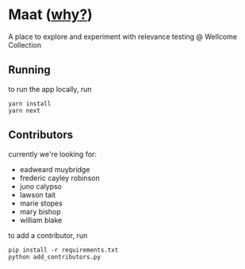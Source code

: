 # Maat ([why?](https://en.wikipedia.org/wiki/Maat))

A place to explore and experiment with relevance testing @ Wellcome Collection

## Running

to run the app locally, run

```
yarn install
yarn next
```

## Contributors

currently we're looking for:

- eadweard muybridge
- frederic cayley robinson
- juno calypso
- lawson tait
- marie stopes
- mary bishop
- william blake

to add a contributor, run

```
pip install -r requirements.txt
python add_contributors.py
```
